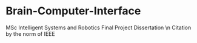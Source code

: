 # Brain-Computer-Interface
MSc Intelligent Systems and Robotics Final Project Dissertation \n
Citation by the norm of IEEE
